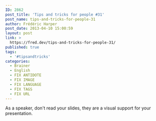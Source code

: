 ```yaml
---
ID: 2862
post_title: 'Tips and tricks for people #31'
post_name: tips-and-tricks-for-people-31
author: Frédéric Harper
post_date: 2013-04-10 15:00:59
layout: post
link: >
  https://fred.dev/tips-and-tricks-for-people-31/
published: true
tags:
  - '#tipsandtricks'
categories:
  - Brainer
  - English
  - FIX ANTIDOTE
  - FIX IMAGE
  - FIX LANGUAGE
  - FIX TAGS
  - FIX URL
---
```

As a speaker, don't read your slides, they are a visual support for your presentation.